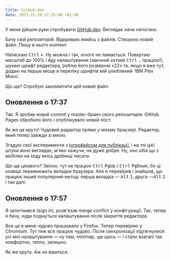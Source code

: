 ```yaml
---
title: GitHub.dev
date: 2021-11-18 17:25:00 +02:00
---
```


У мене дійшли руки спробувати [GitHub.dev][1]. Виглядає наче непогано.

Бачу свій репозиторій. Відкриваю якийсь з файлів. Створюю новий файл. Пишу в нього контент.

Натискаю <kbd>Ctrl</kbd>&nbsp;<kbd>+</kbd>. Ну можна і так, нічого не ламається. Повертаю масштаб до 100% і йду налаштування (звичний хоткей <kbd>Ctrl</kbd>&nbsp;<kbd>,</kbd> працює!), шукаю шрифт редактора, роблю його розміром «22» та, якщо я вже тут, додаю на перше місце в переліку шрифтів мій улюблений 'IBM Plex Mono'.

Що ще? Спробую закоммітити цей новий файл.


Оновлення о 17:37
-----------------

Так. Я зробив новий commit у master-бранч свого репозитарія. GitHub Pages обробило його і опублікувало новий пост.

Як же це круто! Чудовий редактор прямо у моєму браузері. Редактор, який тепер завжди зі мною.

Згадую свої експерименти з [інтерфейсом для публікації][2], і на тлі цієї штуки воно виглядає, м'яко кажучи, не дуже добре. Ну, оно хіба що з мобілки на ходу якісь дрібниці писати.

Що ще цікавого? Звісно, тут не працює <kbd>Ctrl</kbd>&nbsp;<kbd>PgUp</kbd> / <kbd>Ctrl</kbd>&nbsp;<kbd>PgDown</kbd>, бо ці клавіші перемикають вкладки браузера. Але я перевірив і знайшов, що працює інший популярний метод: перша вкладка — <kbd>Alt</kbd>&nbsp;<kbd>1</kbd>, друга —<kbd>Alt</kbd>&nbsp;<kbd>2</kbd> і так далі.


Оновлення о 17:57
-----------------

Я залогінився (sign in), розв'язав merge conflict у конфігурації. Так, тепер я бачу, куди подінуться налаштування після закриття редактора.

Все це в мене чудово працювало у Firefox. Тепер перевіряю у Chromium. Тут теж все працює чудово. Після синхронізації підтягнулися усі мої налаштування — ну там, minimap, ще щось — і стало взагалі так комфортно, тепло, затишно.

Як же круто. Аж не віриться.

[1]: https://github.dev
[2]: /2021/11/16/instrument-dlia-publikatsii.html
